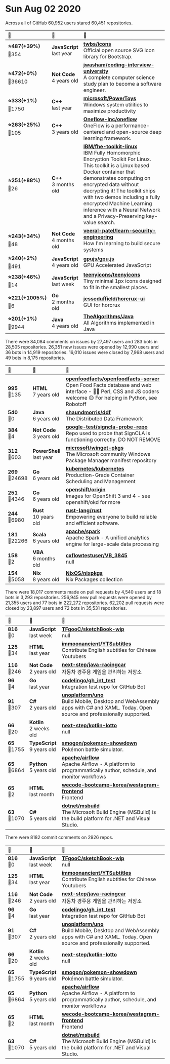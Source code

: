 # Sun Aug 02 2020

Across all of GitHub 60,952 users stared 
60,451 repositories. 

| :page_with_curl: | :calendar: | :page_with_curl: |
| :--- | :--- | :--- |
| **:star:487(+39%)**<br>:twisted_rightwards_arrows:354 | **JavaScript**<br>last year | **[twbs/icons](https://github.com/twbs/icons)**<br>Official open source SVG icon library for Bootstrap. |
| **:star:472(+0%)**<br>:twisted_rightwards_arrows:36610 | **Not Code**<br>4 years old | **[jwasham/coding-interview-university](https://github.com/jwasham/coding-interview-university)**<br>A complete computer science study plan to become a software engineer. |
| **:star:333(+1%)**<br>:twisted_rightwards_arrows:1750 | **C++**<br>last year | **[microsoft/PowerToys](https://github.com/microsoft/PowerToys)**<br>Windows system utilities to maximize productivity |
| **:star:263(+25%)**<br>:twisted_rightwards_arrows:105 | **C++**<br>3 years old | **[Oneflow-Inc/oneflow](https://github.com/Oneflow-Inc/oneflow)**<br>OneFlow is a performance-centered and open-source deep learning framework. |
| **:star:251(+88%)**<br>:twisted_rightwards_arrows:26 | **C++**<br>3 months old | **[IBM/fhe-toolkit-linux](https://github.com/IBM/fhe-toolkit-linux)**<br>IBM Fully Homomorphic Encryption Toolkit For Linux. This toolkit is a Linux based Docker container that demonstrates computing on encrypted data without decrypting it! The toolkit ships with two demos including a fully encrypted Machine Learning inference with a Neural Network and a Privacy-Preserving key-value search.  |
| **:star:243(+34%)**<br>:twisted_rightwards_arrows:48 | **Not Code**<br>4 months old | **[veeral-patel/learn-security-engineering](https://github.com/veeral-patel/learn-security-engineering)**<br>How I'm learning to build secure systems |
| **:star:240(+2%)**<br>:twisted_rightwards_arrows:491 | **JavaScript**<br>4 years old | **[gpujs/gpu.js](https://github.com/gpujs/gpu.js)**<br>GPU Accelerated JavaScript |
| **:star:238(+46%)**<br>:twisted_rightwards_arrows:14 | **JavaScript**<br>last week | **[teenyicons/teenyicons](https://github.com/teenyicons/teenyicons)**<br>Tiny minimal 1px icons designed to fit in the smallest places. |
| **:star:221(+1005%)**<br>:twisted_rightwards_arrows:6 | **Go**<br>2 months old | **[jesseduffield/horcrux-ui](https://github.com/jesseduffield/horcrux-ui)**<br>GUI for horcrux |
| **:star:201(+1%)**<br>:twisted_rightwards_arrows:9944 | **Java**<br>4 years old | **[TheAlgorithms/Java](https://github.com/TheAlgorithms/Java)**<br>All Algorithms implemented in Java |

There were 84,084 comments on issues by 27,497 users and 283 bots in 28,505 repositories.
26,351 new issues were opened by 12,990 users and 36 bots in 14,919 repositories.
16,010 issues were closed by 7,968 users and 49 bots in 8,175 repositories.

| :speech_balloon: | :calendar: | :page_with_curl: |
| :--- | :--- | :--- |
| **995**<br>:twisted_rightwards_arrows:135 | **HTML**<br>7 years old | **[openfoodfacts/openfoodfacts-server](https://github.com/openfoodfacts/openfoodfacts-server)**<br>Open Food Facts database and web interface - 🐪🦋 Perl, CSS and JS coders welcome 😊 For helping in Python, see Robotoff |
| **540**<br>:twisted_rightwards_arrows:0 | **Java**<br>6 years old | **[shaundmorris/ddf](https://github.com/shaundmorris/ddf)**<br>The Distributed Data Framework |
| **384**<br>:twisted_rightwards_arrows:4 | **Not Code**<br>3 years old | **[google-test/signcla-probe-repo](https://github.com/google-test/signcla-probe-repo)**<br>Repo used to probe that SignCLA is functioning correctly.  DO NOT REMOVE |
| **312**<br>:twisted_rightwards_arrows:603 | **PowerShell**<br>last year | **[microsoft/winget-pkgs](https://github.com/microsoft/winget-pkgs)**<br>The Microsoft community Windows Package Manager manifest repository |
| **269**<br>:twisted_rightwards_arrows:24698 | **Go**<br>6 years old | **[kubernetes/kubernetes](https://github.com/kubernetes/kubernetes)**<br>Production-Grade Container Scheduling and Management |
| **251**<br>:twisted_rightwards_arrows:4346 | **Go**<br>6 years old | **[openshift/origin](https://github.com/openshift/origin)**<br>Images for OpenShift 3 and 4 - see openshift/okd for more |
| **244**<br>:twisted_rightwards_arrows:6980 | **Rust**<br>10 years old | **[rust-lang/rust](https://github.com/rust-lang/rust)**<br>Empowering everyone to build reliable and efficient software. |
| **181**<br>:twisted_rightwards_arrows:22266 | **Scala**<br>6 years old | **[apache/spark](https://github.com/apache/spark)**<br>Apache Spark - A unified analytics engine for large-scale data processing |
| **158**<br>:twisted_rightwards_arrows:2 | **VBA**<br>6 months old | **[cxflowtestuser/VB_3845](https://github.com/cxflowtestuser/VB_3845)**<br>null |
| **154**<br>:twisted_rightwards_arrows:5058 | **Nix**<br>8 years old | **[NixOS/nixpkgs](https://github.com/NixOS/nixpkgs)**<br>Nix Packages collection |

There were 18,017 comments made on pull requests by 4,540 users and 18 bots in 3,293 repositories.
256,945 new pull requests were opened by 21,355 users and 77 bots in 222,272 repositories.
62,202 pull requests were closed by 23,897 users and 72 bots in 35,531 repositories.

| :speech_balloon: | :calendar: | :page_with_curl: |
| :--- | :--- | :--- |
| **816**<br>:twisted_rightwards_arrows:0 | **JavaScript**<br>last week | **[TFgooC/sketchBook-wip](https://github.com/TFgooC/sketchBook-wip)**<br>null |
| **125**<br>:twisted_rightwards_arrows:34 | **HTML**<br>last year | **[immoonancient/YTSubtitles](https://github.com/immoonancient/YTSubtitles)**<br>Contribute English subtitles for Chinese Youtubers |
| **116**<br>:twisted_rightwards_arrows:246 | **Not Code**<br>2 years old | **[next-step/java-racingcar](https://github.com/next-step/java-racingcar)**<br>자동차 경주용 게임을 관리하는 저장소 |
| **96**<br>:twisted_rightwards_arrows:4 | **Go**<br>last year | **[codelingo/gh_int_test](https://github.com/codelingo/gh_int_test)**<br>Integration test repo for GitHub Bot |
| **91**<br>:twisted_rightwards_arrows:307 | **C#**<br>2 years old | **[unoplatform/uno](https://github.com/unoplatform/uno)**<br>Build Mobile, Desktop and WebAssembly apps with C# and XAML. Today. Open source and professionally supported. |
| **66**<br>:twisted_rightwards_arrows:20 | **Kotlin**<br>2 weeks old | **[next-step/kotlin-lotto](https://github.com/next-step/kotlin-lotto)**<br>null |
| **65**<br>:twisted_rightwards_arrows:1755 | **TypeScript**<br>9 years old | **[smogon/pokemon-showdown](https://github.com/smogon/pokemon-showdown)**<br>Pokémon battle simulator. |
| **65**<br>:twisted_rightwards_arrows:6864 | **Python**<br>5 years old | **[apache/airflow](https://github.com/apache/airflow)**<br>Apache Airflow - A platform to programmatically author, schedule, and monitor workflows |
| **65**<br>:twisted_rightwards_arrows:2 | **HTML**<br>last month | **[wecode-bootcamp-korea/westagram-frontend](https://github.com/wecode-bootcamp-korea/westagram-frontend)**<br>Frontend | Westagram |
| **63**<br>:twisted_rightwards_arrows:1070 | **C#**<br>5 years old | **[dotnet/msbuild](https://github.com/dotnet/msbuild)**<br>The Microsoft Build Engine (MSBuild) is the build platform for .NET and Visual Studio. |

There were 8182 commit comments on 2926 repos.

| :speech_balloon: | :calendar: | :page_with_curl: |
| :--- | :--- | :--- |
| **816**<br>:twisted_rightwards_arrows:0 | **JavaScript**<br>last week | **[TFgooC/sketchBook-wip](https://github.com/TFgooC/sketchBook-wip)**<br>null |
| **125**<br>:twisted_rightwards_arrows:34 | **HTML**<br>last year | **[immoonancient/YTSubtitles](https://github.com/immoonancient/YTSubtitles)**<br>Contribute English subtitles for Chinese Youtubers |
| **116**<br>:twisted_rightwards_arrows:246 | **Not Code**<br>2 years old | **[next-step/java-racingcar](https://github.com/next-step/java-racingcar)**<br>자동차 경주용 게임을 관리하는 저장소 |
| **96**<br>:twisted_rightwards_arrows:4 | **Go**<br>last year | **[codelingo/gh_int_test](https://github.com/codelingo/gh_int_test)**<br>Integration test repo for GitHub Bot |
| **91**<br>:twisted_rightwards_arrows:307 | **C#**<br>2 years old | **[unoplatform/uno](https://github.com/unoplatform/uno)**<br>Build Mobile, Desktop and WebAssembly apps with C# and XAML. Today. Open source and professionally supported. |
| **66**<br>:twisted_rightwards_arrows:20 | **Kotlin**<br>2 weeks old | **[next-step/kotlin-lotto](https://github.com/next-step/kotlin-lotto)**<br>null |
| **65**<br>:twisted_rightwards_arrows:1755 | **TypeScript**<br>9 years old | **[smogon/pokemon-showdown](https://github.com/smogon/pokemon-showdown)**<br>Pokémon battle simulator. |
| **65**<br>:twisted_rightwards_arrows:6864 | **Python**<br>5 years old | **[apache/airflow](https://github.com/apache/airflow)**<br>Apache Airflow - A platform to programmatically author, schedule, and monitor workflows |
| **65**<br>:twisted_rightwards_arrows:2 | **HTML**<br>last month | **[wecode-bootcamp-korea/westagram-frontend](https://github.com/wecode-bootcamp-korea/westagram-frontend)**<br>Frontend | Westagram |
| **63**<br>:twisted_rightwards_arrows:1070 | **C#**<br>5 years old | **[dotnet/msbuild](https://github.com/dotnet/msbuild)**<br>The Microsoft Build Engine (MSBuild) is the build platform for .NET and Visual Studio. |

